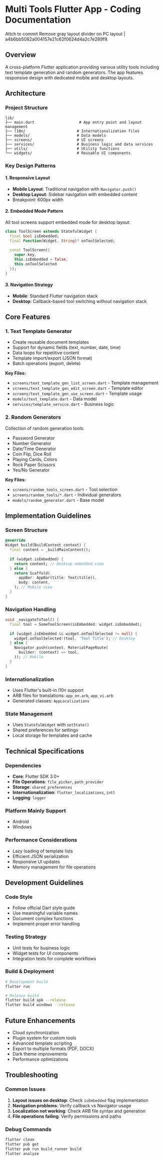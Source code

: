 # Multi Tools Flutter App - Coding Documentation
Attch to commit Remove gray layout divider on PC layout | a4b6bb5082a004157e21c62f0624d4a2c7e289f9.

## Overview
A cross-platform Flutter application providing various utility tools including text template generation and random generators. The app features responsive design with dedicated mobile and desktop layouts.

## Architecture

### Project Structure
```
lib/
├── main.dart                    # App entry point and layout management
├── l10n/                       # Internationalization files
├── models/                     # Data models
├── screens/                    # UI screens
├── services/                   # Business logic and data services
├── utils/                      # Utility functions
└── widgets/                    # Reusable UI components
```

### Key Design Patterns

#### 1. Responsive Layout
- **Mobile Layout**: Traditional navigation with `Navigator.push()`
- **Desktop Layout**: Sidebar navigation with embedded content
- Breakpoint: 600px width

#### 2. Embedded Mode Pattern
All tool screens support embedded mode for desktop layout:
```dart
class ToolScreen extends StatefulWidget {
  final bool isEmbedded;
  final Function(Widget, String)? onToolSelected;
  
  const ToolScreen({
    super.key, 
    this.isEmbedded = false, 
    this.onToolSelected
  });
}
```

#### 3. Navigation Strategy
- **Mobile**: Standard Flutter navigation stack
- **Desktop**: Callback-based tool switching without navigation stack

## Core Features

### 1. Text Template Generator
- Create reusable document templates
- Support for dynamic fields (text, number, date, time)
- Data loops for repetitive content
- Template import/export (JSON format)
- Batch operations (export, delete)

**Key Files:**
- `screens/text_template_gen_list_screen.dart` - Template management
- `screens/text_template_gen_edit_screen.dart` - Template editor
- `screens/text_template_gen_use_screen.dart` - Template usage
- `models/text_template.dart` - Data model
- `services/template_service.dart` - Business logic

### 2. Random Generators
Collection of random generation tools:
- Password Generator
- Number Generator
- Date/Time Generator
- Coin Flip, Dice Roll
- Playing Cards, Colors
- Rock Paper Scissors
- Yes/No Generator

**Key Files:**
- `screens/random_tools_screen.dart` - Tool selection
- `screens/random_tools/*.dart` - Individual generators
- `models/random_generator.dart` - Base model

## Implementation Guidelines

### Screen Structure
```dart
@override
Widget build(BuildContext context) {
  final content = _buildMainContent();
  
  if (widget.isEmbedded) {
    return content; // Desktop embedded view
  } else {
    return Scaffold(
      appBar: AppBar(title: Text(title)),
      body: content,
    ); // Mobile view
  }
}
```

### Navigation Handling
```dart
void _navigateToTool() {
  final tool = SomeToolScreen(isEmbedded: widget.isEmbedded);
  
  if (widget.isEmbedded && widget.onToolSelected != null) {
    widget.onToolSelected!(tool, 'Tool Title'); // Desktop
  } else {
    Navigator.push(context, MaterialPageRoute(
      builder: (context) => tool,
    )); // Mobile
  }
}
```

### Internationalization
- Uses Flutter's built-in l10n support
- ARB files for translations: `app_en.arb`, `app_vi.arb`
- Generated classes: `AppLocalizations`

### State Management
- Uses `StatefulWidget` with `setState()`
- Shared preferences for settings
- Local storage for templates and cache

## Technical Specifications

### Dependencies
- **Core**: Flutter SDK 3.0+
- **File Operations**: `file_picker`, `path_provider`
- **Storage**: `shared_preferences`
- **Internationalization**: `flutter_localizations`, `intl`
- **Logging**: `logger`

### Platform Mainly Support
- Android
- Windows

### Performance Considerations
- Lazy loading of template lists
- Efficient JSON serialization
- Responsive UI updates
- Memory management for file operations

## Development Guidelines

### Code Style
- Follow official Dart style guide
- Use meaningful variable names
- Document complex functions
- Implement proper error handling

### Testing Strategy
- Unit tests for business logic
- Widget tests for UI components
- Integration tests for complete workflows

### Build & Deployment
```bash
# Development build
flutter run

# Release build
flutter build apk --release
flutter build windows --release
```

## Future Enhancements
- Cloud synchronization
- Plugin system for custom tools
- Advanced template scripting
- Export to multiple formats (PDF, DOCX)
- Dark theme improvements
- Performance optimizations

## Troubleshooting

### Common Issues
1. **Layout issues on desktop**: Check `isEmbedded` flag implementation
2. **Navigation problems**: Verify callback vs Navigator usage
3. **Localization not working**: Check ARB file syntax and generation
4. **File operations failing**: Verify permissions and paths

### Debug Commands
```bash
flutter clean
flutter pub get
flutter pub run build_runner build
flutter analyze
```
